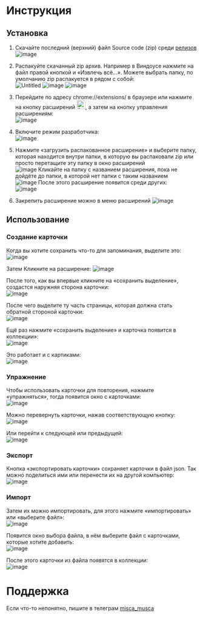 # Инструкция
## Установка
1. Скачайте последний (верхний) файл Source code (zip) среди [релизов](https://github.com/Napordisch/chillcards/releases)\
![image](https://github.com/user-attachments/assets/95ee13f9-161b-469e-9e14-5de11d76bc28)

2. Распакуйте скачанный zip архив. Например в Виндоусе нажмите на файл правой кнопкой и «Извлечь всё...». Можете выбрать папку, по умолчанию zip распакуется в рядом с собой:\
![Untitled](https://github.com/user-attachments/assets/3003dec2-7dc1-4ee4-92d7-ff1bbc165530)
![image](https://github.com/user-attachments/assets/9dd3709e-9ab8-418a-b86e-c9e635712025)
![image](https://github.com/user-attachments/assets/bcc96530-37b6-446e-9cf1-2430427c8278)

4. Перейдите по адресу chrome://extensions/ в браузере или нажмите на кнопку расширений <img width="23" alt="Screenshot 2024-12-16 at 11 38 39" src="https://github.com/user-attachments/assets/52daeb6e-13c8-4d94-9281-aea2b9c7d48c" />, а затем на кнопку управления расширениям:\
![image](https://github.com/user-attachments/assets/11e6c8ff-20da-4dd2-9e9e-fcc06ef8cadc)

5. Включите режим разработчика:\
![image](https://github.com/user-attachments/assets/896c6c5d-ea0d-497e-8d9f-559d315b1ca6)

6. Нажмите «загрузить распакованное расширение» и выберите папку, которая находится внутри папки, в которую вы распаковали zip или просто перетащите эту папку в окно расширений\
![image](https://github.com/user-attachments/assets/22bc0ace-7433-404e-aecb-7b8cdaca2b14)
Кликайте на папку с названием расширения, пока не дойдёте до папки, в которой нет папки с таким названием\
![image](https://github.com/user-attachments/assets/21a6957a-58be-4e0d-9b3c-5d4b79095a7f)
После этого расширение появится среди других:\
![image](https://github.com/user-attachments/assets/c80e769c-3339-4672-878d-25b70bb58e6d)

7. Закрепить расширение можно в меню расширений ![image](https://github.com/user-attachments/assets/45c5325c-97f0-4f09-a7c1-c68c0a39b147)

## Использование
### Создание карточки
Когда вы хотите сохранить что-то для запоминания, выделите это:\
![image](https://github.com/user-attachments/assets/f98fc751-4294-4a7c-a1cf-9a68d0d82735)

Затем Кликните на расширение:
![image](https://github.com/user-attachments/assets/db4ed92c-fe5c-42af-b14c-108dd8d4e6b4)

После того, как вы впервые кликните на «сохранить выделение», создастся наружняя сторона карточки:\
![image](https://github.com/user-attachments/assets/159fad4a-61ba-40f9-96d1-636e9cdb0ef8)

После чего выделите ту часть страницы, которая должна стать обратной стороной карточки:\
![image](https://github.com/user-attachments/assets/39fb355c-94d8-4807-a498-c001de2c4513)

Ещё раз нажмите «сохранить выделение» и карточка появится в коллекции»:\
![image](https://github.com/user-attachments/assets/faf589fe-7e5e-4c4c-955c-7f2b6e2c83a5)

Это работает и с картиками:\
![image](https://github.com/user-attachments/assets/eeb8073d-d099-4d56-b4e1-c0c7dc14d294)

### Упражнение
Чтобы использовать карточки для повторения, нажмите «упражняться», тогда появится окно с карточками:\
![image](https://github.com/user-attachments/assets/0b0b61c7-ad0e-4901-9746-9b4a9cbedc7c)

Можно перевернуть карточки, нажав соответствующую кнопку:\
![image](https://github.com/user-attachments/assets/1e1e7fba-d403-4dab-9d3d-fed60ae58131)

Или перейти к следующей или предыдущей:\
![image](https://github.com/user-attachments/assets/3adac0ce-cbfa-4d92-ad99-fa17ed6200ab)

### Экспорт
Кнопка «экспортировать карточки» сохраняет карточки в файл json. Так  можно поделиться ими или перенести их на другой компьютер:\
![image](https://github.com/user-attachments/assets/3eb212fc-5ccd-42b5-a958-394e3bf43993)

### Импорт
Затем их можно импортировать, для этого нажмите «импортировать» или «выберите файл»:\
![image](https://github.com/user-attachments/assets/1197c818-a3e0-4cff-9437-262d11715fe1)

Появится окно выбора файла, в нём выберите файл с карточками, которые хотите добавить:\
![image](https://github.com/user-attachments/assets/959635ac-d232-447f-b498-3a80f73fb094)

После этого карточки из файла появятся в коллекции:\
![image](https://github.com/user-attachments/assets/9a402af9-b53d-421c-9d9b-6be54b8db6bb)


# Поддержка
Если что-то непонятно, пишите в телеграм [misca_musca](https://t.me/misca_musca)
